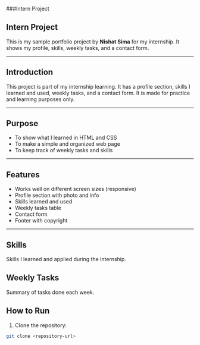 ###Intern Project


## Intern Project

This is my sample portfolio project by **Nishat Sima** for my internship. It shows my profile, skills, weekly tasks, and a contact form.

---

## Introduction
This project is part of my internship learning. It has a profile section, skills I learned and used, weekly tasks, and a contact form. It is made for practice and learning purposes only.

---
## Purpose
- To show what I learned in HTML and CSS
- To make a simple and organized web page
- To keep track of weekly tasks and skills

---
## Features
- Works well on different screen sizes (responsive)
- Profile section with photo and info
- Skills learned and used
- Weekly tasks table
- Contact form
- Footer with copyright

---
## Skills
Skills I learned and applied during the internship.

## Weekly Tasks
Summary of tasks done each week.

## How to Run
1. Clone the repository:
```bash
git clone <repository-url>
